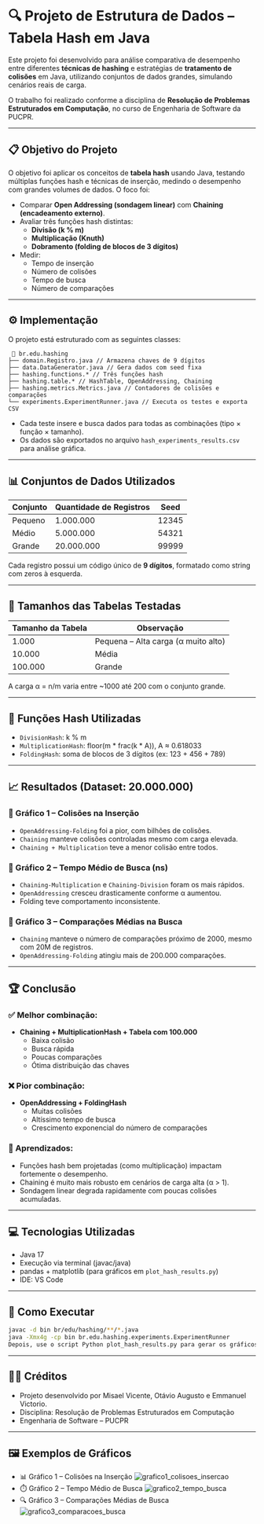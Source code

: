 # 🔍 Projeto de Estrutura de Dados – Tabela Hash em Java

Este projeto foi desenvolvido para análise comparativa de desempenho entre diferentes **técnicas de hashing** e estratégias de **tratamento de colisões** em Java, utilizando conjuntos de dados grandes, simulando cenários reais de carga.

O trabalho foi realizado conforme a disciplina de **Resolução de Problemas Estruturados em Computação**, no curso de Engenharia de Software da PUCPR.

---

## 📋 Objetivo do Projeto

O objetivo foi aplicar os conceitos de **tabela hash** usando Java, testando múltiplas funções hash e técnicas de inserção, medindo o desempenho com grandes volumes de dados. O foco foi:

- Comparar **Open Addressing (sondagem linear)** com **Chaining (encadeamento externo)**.
- Avaliar três funções hash distintas:
  - **Divisão (k % m)**
  - **Multiplicação (Knuth)**
  - **Dobramento (folding de blocos de 3 dígitos)**
- Medir:
  - Tempo de inserção
  - Número de colisões
  - Tempo de busca
  - Número de comparações

---

## ⚙️ Implementação

O projeto está estruturado com as seguintes classes:
```
 📁 br.edu.hashing
├── domain.Registro.java // Armazena chaves de 9 dígitos
├── data.DataGenerator.java // Gera dados com seed fixa
├── hashing.functions.* // Três funções hash
├── hashing.table.* // HashTable, OpenAddressing, Chaining
├── hashing.metrics.Metrics.java // Contadores de colisões e comparações
└── experiments.ExperimentRunner.java // Executa os testes e exporta CSV
```

- Cada teste insere e busca dados para todas as combinações (tipo × função × tamanho).
- Os dados são exportados no arquivo `hash_experiments_results.csv` para análise gráfica.

---

## 📊 Conjuntos de Dados Utilizados

| Conjunto | Quantidade de Registros | Seed  |
|---------|--------------------------|-------|
| Pequeno | 1.000.000                | 12345 |
| Médio   | 5.000.000                | 54321 |
| Grande  | 20.000.000               | 99999 |

Cada registro possui um código único de **9 dígitos**, formatado como string com zeros à esquerda.

---

## 🧪 Tamanhos das Tabelas Testadas

| Tamanho da Tabela | Observação                           |
|-------------------|--------------------------------------|
| 1.000             | Pequena – Alta carga (α muito alto)  |
| 10.000            | Média                                |
| 100.000           | Grande                               |

A carga α = n/m varia entre ~1000 até 200 com o conjunto grande.

---

## 🧠 Funções Hash Utilizadas

- `DivisionHash`: k % m  
- `MultiplicationHash`: floor(m * frac(k * A)), A ≈ 0.618033  
- `FoldingHash`: soma de blocos de 3 dígitos (ex: 123 + 456 + 789)

---

## 📈 Resultados (Dataset: 20.000.000)

### 🔹 Gráfico 1 – Colisões na Inserção
- `OpenAddressing-Folding` foi a pior, com bilhões de colisões.
- `Chaining` manteve colisões controladas mesmo com carga elevada.
- `Chaining + Multiplication` teve a menor colisão entre todos.

### 🔹 Gráfico 2 – Tempo Médio de Busca (ns)
- `Chaining-Multiplication` e `Chaining-Division` foram os mais rápidos.
- `OpenAddressing` cresceu drasticamente conforme α aumentou.
- Folding teve comportamento inconsistente.

### 🔹 Gráfico 3 – Comparações Médias na Busca
- `Chaining` manteve o número de comparações próximo de 2000, mesmo com 20M de registros.
- `OpenAddressing-Folding` atingiu mais de 200.000 comparações.

---

## 🏆 Conclusão

### ✅ Melhor combinação:
- **Chaining + MultiplicationHash + Tabela com 100.000**
  - Baixa colisão
  - Busca rápida
  - Poucas comparações
  - Ótima distribuição das chaves

### ❌ Pior combinação:
- **OpenAddressing + FoldingHash**
  - Muitas colisões
  - Altíssimo tempo de busca
  - Crescimento exponencial do número de comparações

### 🎯 Aprendizados:
- Funções hash bem projetadas (como multiplicação) impactam fortemente o desempenho.
- Chaining é muito mais robusto em cenários de carga alta (α > 1).
- Sondagem linear degrada rapidamente com poucas colisões acumuladas.

---

## 💻 Tecnologias Utilizadas

- Java 17
- Execução via terminal (javac/java)
- pandas + matplotlib (para gráficos em `plot_hash_results.py`)
- IDE: VS Code

---

## 📁 Como Executar

```bash
javac -d bin br/edu/hashing/**/*.java
java -Xmx4g -cp bin br.edu.hashing.experiments.ExperimentRunner
Depois, use o script Python plot_hash_results.py para gerar os gráficos.
```
---

## 👨‍💼 Créditos
- Projeto desenvolvido por Misael Vicente, Otávio Augusto e Emmanuel Victorio.
- Disciplina: Resolução de Problemas Estruturados em Computação
- Engenharia de Software – PUCPR
---
## 🖼 Exemplos de Gráficos
- 📊 Gráfico 1 – Colisões na Inserção
![grafico1_colisoes_insercao](https://github.com/user-attachments/assets/c68fe19a-7880-4f3d-b8e9-311eb6aead55)
- ⏱️ Gráfico 2 – Tempo Médio de Busca
![grafico2_tempo_busca](https://github.com/user-attachments/assets/ca64e8da-6fff-4f2c-a661-9ac98fd241ee)
- 🔍 Gráfico 3 – Comparações Médias de Busca
![grafico3_comparacoes_busca](https://github.com/user-attachments/assets/d5818b1a-8102-4335-8a0d-400e9469f24e)

